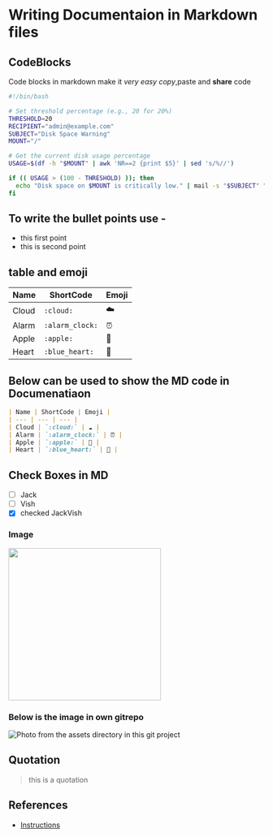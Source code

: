 # Writing Documentaion in Markdown files

## CodeBlocks
  Code blocks in markdown make it *very easy copy*,paste and __share__ code


  ```bash
#!/bin/bash

# Set threshold percentage (e.g., 20 for 20%)
THRESHOLD=20
RECIPIENT="admin@example.com"
SUBJECT="Disk Space Warning"
MOUNT="/"

# Get the current disk usage percentage
USAGE=$(df -h "$MOUNT" | awk 'NR==2 {print $5}' | sed 's/%//')

if (( USAGE > (100 - THRESHOLD) )); then
    echo "Disk space on $MOUNT is critically low." | mail -s "$SUBJECT" "$RECIPIENT"
fi
```
## To write the bullet points use -

- this first point
- this is second point

## table and emoji
| Name | ShortCode | Emoji |
| --- | --- | --- |
| Cloud | `:cloud:` | ☁️ |
| Alarm | `:alarm_clock:` | ⏰ |
| Apple | `:apple:` | 🍎 |
| Heart | `:blue_heart:` | 💙 |

## Below can be used to show the MD code in Documenatiaon
```markdown
| Name | ShortCode | Emoji |
| --- | --- | --- |
| Cloud | `:cloud:` | ☁️ |
| Alarm | `:alarm_clock:` | ⏰ |
| Apple | `:apple:` | 🍎 |
| Heart | `:blue_heart:` | 💙 |
```

## Check Boxes in MD
- [ ] Jack
- [ ] Vish
- [x] checked JackVish

### Image
<img width="300px" src="https://github.githubassets.com/images/modules/logos_page/GitHub-Mark.png" />

### Below is the image in own gitrepo
![Photo from the assets directory in this git project](assets/pexels-craig-adderley-1563356.jpg)

## Quotation
> this is a quotation
## References
- [Instructions](https://docs.github.com/en/get-started/writing-on-github/getting-started-with-writing-and-formatting-on-github/basic-writing-and-formatting-syntax)

  
